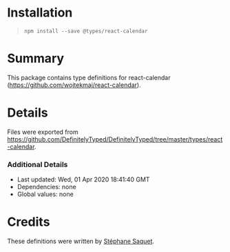 # Installation
> `npm install --save @types/react-calendar`

# Summary
This package contains type definitions for react-calendar (https://github.com/wojtekmaj/react-calendar).

# Details
Files were exported from https://github.com/DefinitelyTyped/DefinitelyTyped/tree/master/types/react-calendar.

### Additional Details
 * Last updated: Wed, 01 Apr 2020 18:41:40 GMT
 * Dependencies: none
 * Global values: none

# Credits
These definitions were written by [Stéphane Saquet](https://github.com/Guymestef).
